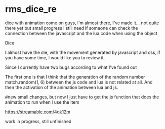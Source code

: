 # rms_dice_re
dice with animation
come on guys, I'm almost there, I've made it... not quite there yet but small progress 
i still need if someone can check the connection between the javascript and the lua code when using the object 

Dice

I almost have the die, with the movement generated by javascript and css, if you have some time, I would like you to review it.

Since I currently have two bugs according to what I've found out 

The first one is that I think that the generation of the random number match.random(1, 6) between the js code and lua is not related at all.
And then the activation of the animation between lua and js.

#new small changes, but now I just have to get the js function that does the animation to run when I use the item

https://streamable.com/4qk12m

work in progress, still unfinished

